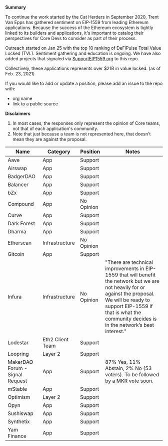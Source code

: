 **Summary**

To continue the work started by the Cat Herders in September 2020, Trent Van Epps has gathered sentiment on EIP-1559 from leading Ethereum applications. Because the success of the Ethereum ecosystem is tightly linked to its builders and applications, it's important to catalog their perspectives for Core Devs to consider as part of their process.

Outreach started on Jan 25 with the top 10 ranking of DeFiPulse Total Value Locked (TVL). Sentiment gathering and education is ongoing. We have also added projects that signaled via [SupportEIP1559.org](https://supporteip1559.org/) to this repo.

Collectively, these applications represents over $21B in value locked. (as of Feb. 23, 2021)

If you would like to add or update a position, please add an issue to the repo with:

- org name
- link to a public source

**Disclaimers**

1. In most cases, the responses only represent the opinion of Core teams, not that of each application's community. 
2. Note that just because a team is not represented here, that doesn't mean they are against the proposal.

Name	|	Category	|	Position	|	Notes
---	|	---	|	---	|	---
Aave	|	App	|	Support	|	
Airswap	|	App	|	Support	|	
BadgerDAO	|	App	|	Support	|	
Balancer	|	App	|	Support	|	
bZx	|	App	|	Support	|	
Compound	|	App	|	No Opinion	|	
Curve	|	App	|	Support	|	
Dark Forest	|	App	|	Support	|	
Dharma	|	App	|	Support	|	
Etherscan	|	Infrastructure	|	No Opinion	|	
Gitcoin	|	App	|	Support	|	
Infura	|	Infrastructure	|	No Opinion	|	"There are technical improvements in EIP-1559 that will benefit the network but we are not heavily for or against the proposal. We will be ready to support EIP-1559 if that is what the community decides is in the network’s best interest."
Lodestar	|	Eth2 Client Team	|	Support	|	
Loopring	|	Layer 2	|	Support	|	
MakerDAO Forum - Signal Request	|	App	|	Support	|	87% Yes, 11% Abstain, 2% No (53 voters). To be followed by a MKR vote soon.
mStable	|	App	|	Support	|	
Optimism	|	Layer 2	|	Support	|	
Opyn	|	App	|	Support	|	
Sushiswap	|	App	|	Support	|	
Synthetix	|	App	|	Support	|	
Yam Finance	|	App	|	Support	|	
